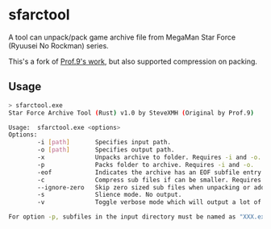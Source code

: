 # sfarctool

A tool can unpack/pack game archive file from MegaMan Star Force (Ryuusei No Rockman) series.

This's a fork of [Prof.9's work](https://github.com/Prof9/SFArcTool), but also supported compression on packing.

## Usage

```bash
> sfarctool.exe
Star Force Archive Tool (Rust) v1.0 by SteveXMH (Original by Prof.9)

Usage:  sfarctool.exe <options>
Options:
        -i [path]       Specifies input path.
        -o [path]       Specifies output path.
        -x              Unpacks archive to folder. Requires -i and -o.
        -p              Packs folder to archive. Requires -i and -o.
        -eof            Indicates the archive has an EOF subfile entry. Requires -x or -p.
        -c              Compress sub files if can be smaller. Requires -p.
        --ignore-zero   Skip zero sized sub files when unpacking or add zero size sub files on missing index file when packing. Requires -x or -p.
        -s              Slience mode. No output.
        -v              Toggle verbose mode which will output a lot of message.

For option -p, subfiles in the input directory must be named as "XXX.ext" or "name_XXX.ext", where "name" is an arbitrary string not containing '.' or '_', "XXX" is the subfile number and "ext" is any extension (multiple extensions are allowed. Any files that do not adhere to this format will be skipped or be writen as zero size sub file when using --ignore-zero option.
```
